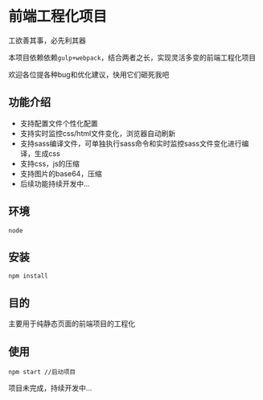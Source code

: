 前端工程化项目
==============

工欲善其事，必先利其器

本项目依赖依赖`gulp+webpack`，结合两者之长，实现灵活多变的前端工程化项目

欢迎各位提各种bug和优化建议，快用它们砸死我吧

## 功能介绍

* 支持配置文件个性化配置
* 支持实时监控css/html文件变化，浏览器自动刷新
* 支持sass编译文件，可单独执行sass命令和实时监控sass文件变化进行编译，生成css
* 支持css，js的压缩
* 支持图片的base64，压缩
* 后续功能持续开发中...

## 环境

`node`

## 安装

````
npm install
````

## 目的

主要用于纯静态页面的前端项目的工程化

## 使用

````
npm start //启动项目
````

项目未完成，持续开发中...



